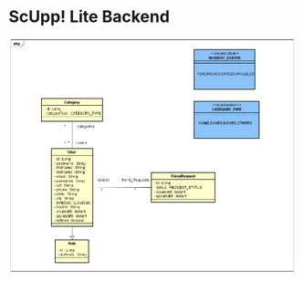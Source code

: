 # ScUpp! Lite Backend

![alt text](https://github.com/ScUppLite/Backend/blob/master/Domain_Model_ScuppLite.png?raw=true)

